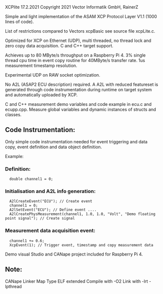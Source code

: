 
XCPlite
17.2.2021
Copyright 2021 Vector Informatik GmbH, RainerZ

Simple and light implementation of the ASAM XCP Protocol Layer V1.1 (1000 lines of code).

List of restrictions compared to Vectors xcpBasic see source file xcpLite.c.

Optimized for XCP on Ethernet (UDP), multi threaded, no thread lock and zero copy data acquisition.
C and C++ target support.

Achieves up to 80 MByte/s throughput on a Raspberry Pi 4.
3% single thread cpu time in event copy routine for 40MByte/s transfer rate. 
1us measurement timestamp resolution.

Experimental UDP on RAW socket optimization.

No A2L (ASAP2 ECU description) required. 
A A2L with reduced featureset is generated through code instrumentation during runtime on target system and automatically uploaded by XCP.

C and C++ measurement demo variables and code example in ecu.c and ecupp.cpp.
Measure global variables and dynamic instances of structs and classes.

## Code Instrumentation:

Only simple code instrumentation needed for event triggering and data copy, event definition and data object definition.

Example:

### Definition:
```
  double channel1 = 0;
```

### Initialisation and A2L info generation:

```
  A2lCreateEvent("ECU"); // Create event
  channel1 = 0;
  A2lSetEvent("ECU"); // Define event ....
  A2lCreatePhysMeasurement(channel1, 1.0, 1.0, "Volt", "Demo floating point signal"); // Create signal
```


### Measurement data acquisition event:

```
  channel1 += 0.6;
  XcpEvent(1); // Trigger event, timestamp and copy measurement data
```

Demo visual Studio and CANape project included for Raspberry Pi 4. 


## Note:
CANape Linker Map Type ELF extended
Compile with -O2
Link with -lrt -lpthread

















